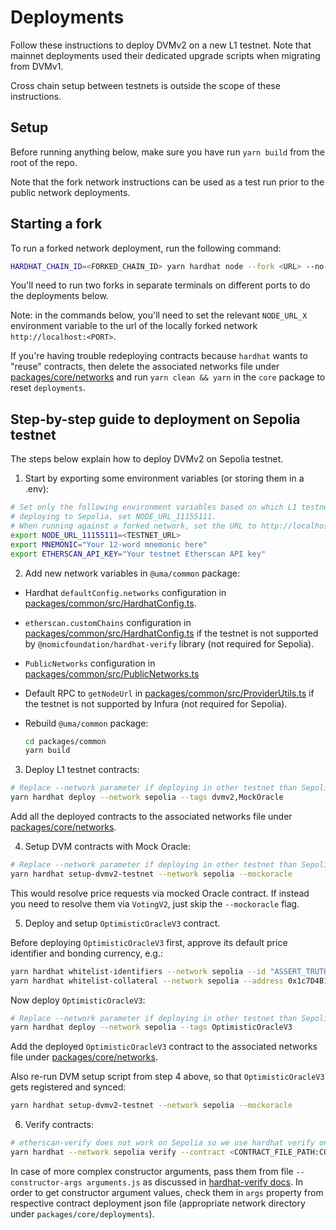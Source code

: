 # Deployments

Follow these instructions to deploy DVMv2 on a new L1 testnet. Note that mainnet deployments used their dedicated
upgrade scripts when migrating from DVMv1.

Cross chain setup between testnets is outside the scope of these instructions.

## Setup

Before running anything below, make sure you have run `yarn build` from the root of the repo.

Note that the fork network instructions can be used as a test run prior to the public network deployments.

## Starting a fork

To run a forked network deployment, run the following command:

```sh
HARDHAT_CHAIN_ID=<FORKED_CHAIN_ID> yarn hardhat node --fork <URL> --no-deploy --port <PORT>
```

You'll need to run two forks in separate terminals on different ports to do the deployments below.

Note: in the commands below, you'll need to set the relevant `NODE_URL_X` environment variable to the url of the locally
forked network `http://localhost:<PORT>`.

If you're having trouble redeploying contracts because `hardhat` wants to "reuse" contracts, then delete the associated
networks file under [packages/core/networks](/packages/core/networks) and run `yarn clean && yarn` in the `core`
package to reset `deployments`.

## Step-by-step guide to deployment on Sepolia testnet

The steps below explain how to deploy DVMv2 on Sepolia testnet.

1. Start by exporting some environment variables (or storing them in a .env):

```sh
# Set only the following environment variables based on which L1 testnet you're deploying to. For example, if you're
# deploying to Sepolia, set NODE_URL_11155111.
# When running against a forked network, set the URL to http://localhost:<PORT>
export NODE_URL_11155111=<TESTNET_URL>
export MNEMONIC="Your 12-word mnemonic here"
export ETHERSCAN_API_KEY="Your testnet Etherscan API key"
```

2. Add new network variables in `@uma/common` package:

- Hardhat `defaultConfig.networks` configuration in [packages/common/src/HardhatConfig.ts](/packages/common/src/HardhatConfig.ts).
- `etherscan.customChains` configuration in [packages/common/src/HardhatConfig.ts](/packages/common/src/HardhatConfig.ts)
  if the testnet is not supported by `@nomicfoundation/hardhat-verify` library (not required for Sepolia).
- `PublicNetworks` configuration in [packages/common/src/PublicNetworks.ts](/packages/common/src/PublicNetworks.ts)
- Default RPC to `getNodeUrl` in [packages/common/src/ProviderUtils.ts](/packages/common/src/ProviderUtils.ts) if the
  testnet is not supported by Infura (not required for Sepolia).
- Rebuild `@uma/common` package:

  ```sh
  cd packages/common
  yarn build
  ```

3. Deploy L1 testnet contracts:

```sh
# Replace --network parameter if deploying in other testnet than Sepolia.
yarn hardhat deploy --network sepolia --tags dvmv2,MockOracle
```

Add all the deployed contracts to the associated networks file under [packages/core/networks](/packages/core/networks).

4. Setup DVM contracts with Mock Oracle:

```sh
# Replace --network parameter if deploying in other testnet than Sepolia.
yarn hardhat setup-dvmv2-testnet --network sepolia --mockoracle
```

This would resolve price requests via mocked Oracle contract. If instead you need to resolve them via `VotingV2`, just
skip the `--mockoracle` flag.

5. Deploy and setup `OptimisticOracleV3` contract.

Before deploying `OptimisticOracleV3` first, approve its default price identifier and bonding currency, e.g.:

```sh
yarn hardhat whitelist-identifiers --network sepolia --id "ASSERT_TRUTH"
yarn hardhat whitelist-collateral --network sepolia --address 0x1c7D4B196Cb0C7B01d743Fbc6116a902379C7238
```

Now deploy `OptimisticOracleV3`:

```sh
# Replace --network parameter if deploying in other testnet than Sepolia.
yarn hardhat deploy --network sepolia --tags OptimisticOracleV3
```

Add the deployed `OptimisticOracleV3` contract to the associated networks file under [packages/core/networks](/packages/core/networks).

Also re-run DVM setup script from step 4 above, so that `OptimisticOracleV3` gets registered and synced:

```sh
yarn hardhat setup-dvmv2-testnet --network sepolia --mockoracle
```

6. Verify contracts:

```sh
# etherscan-verify does not work on Sepolia so we use hardhat verify on each deployed contract above.
yarn hardhat --network sepolia verify --contract <CONTRACT_FILE_PATH:CONTRACT_NAME> <EACH_DEPLOYED_ADDRESS> <ASSOCIATED_CONSTRUCTOR_PARAMS>
```

In case of more complex constructor arguments, pass them from file `--constructor-args arguments.js` as discussed in
[hardhat-verify docs](https://hardhat.org/hardhat-runner/plugins/nomicfoundation-hardhat-verify#complex-arguments).
In order to get constructor argument values, check them in `args` property from respective contract deployment json
file (appropriate network directory under `packages/core/deployments`).
